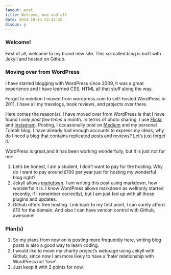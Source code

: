 ```yaml
---
layout: post
title: Welcome, one and all
date: 2014-10-14 22:43:25
disqus: y
---
```

### Welcome!
First of all, welcome to my brand new site. This so-called blog is built with Jekyll and hosted on Github. 

### Moving over from WordPress
I have started blogging with WordPress since 2009, it was a great experience and I have learned CSS, HTML all that stuff along the way. 

Forgot to mention I moved from wordpress.com to self-hosted WordPress in 2011, I have all my travelogs, book reviews, and projects over there. 

Here comes the reason(s). I have moved over from WordPress is that I have found *I only post few times a month*. In terms of photo sharing, I use [Flickr](flickr.com/photos/splendorevision/) and [Instagram](instagram.com/taylorhxu). Posting, I occasionally post on [Medium](medium.com/@taylorhxu) and my personal Tumblr blog. I have already had enough accounts to express my ideas, why do I need a blog that contains replicated posts and reviews? Let’s just forget it.

WordPress is great,and it has been working wonderfully, but it is just not for me:

1. Let’s be honest, I am a student, I don’t want to pay for the hosting. Why do I want to pay around £100 per year just for hosting my wonderful blog right?
2. Jekyll allows [markdown](https://medium.com/@taylorhxu/markdown-for-dummies-a24e982b8e85). I am writing this post using markdown, how wonderful it is. I know WordPress allows markdown as well(only started recently, if I remember correctly), but I am just fed up with all those plugins and updates.
3. Github offers free hosting. Link back to my first point, I can surely afford £10 for the domain. And also I can have version control with Github, awesome!

### Plan(s)
1. So my plans from now on is posting more frequently here, writing blog posts is also a good way to learn coding. 
2. I would like to move my charity project’s webpage using Jekyll with Github, since now I am more likely to have a ‘hate’ relationship with WordPress not ‘love’.
3. Just keep it with 2 points for now.

